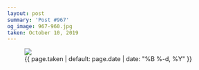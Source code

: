 ```yaml
---
layout: post
summary: 'Post #967'
og_image: 967-960.jpg
taken: October 10, 2019
---
```


<figure class="post">
<img sizes="(min-width: 700px) 50vw, calc(100vw - 2rem)" src="{{ site.assets_url }}/967-480.jpg" srcset="{{ site.assets_url }}/967-240.jpg 240w, {{ site.assets_url }}/967-480.jpg 480w, {{ site.assets_url }}/967-720.jpg 720w, {{ site.assets_url }}/967-960.jpg 960w"/>
<figcaption>
<time>{{ page.taken | default: page.date | date: "%B %-d, %Y" }}</time>
</figcaption>
</figure>
